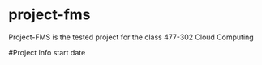 # project-fms
Project-FMS is the tested project for the class 477-302 Cloud Computing

#Project Info
start date
